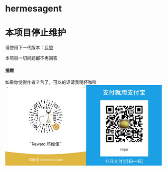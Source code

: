 # hermesagent

# 本项目停止维护 

请使用下一代版本：[只狼](https://github.com/virjar/sekiro)

本项目一切问题都不再回答

#### 捐赠
如果你觉得作者辛苦了，可以的话请我喝杯咖啡
![alipay](img/reward.jpg)
